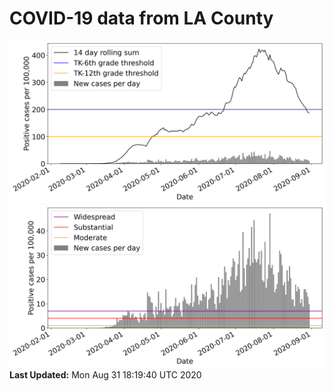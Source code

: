 # COVID-19 data from LA County
![image1](plots/graph.png)
![image2](plots/classification.png)
**Last Updated:** Mon Aug 31 18:19:40 UTC 2020